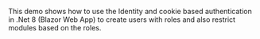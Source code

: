 This demo shows how to use the Identity and cookie based authentication in .Net 8 (Blazor Web App) to create users with roles and also restrict modules based on the roles.
